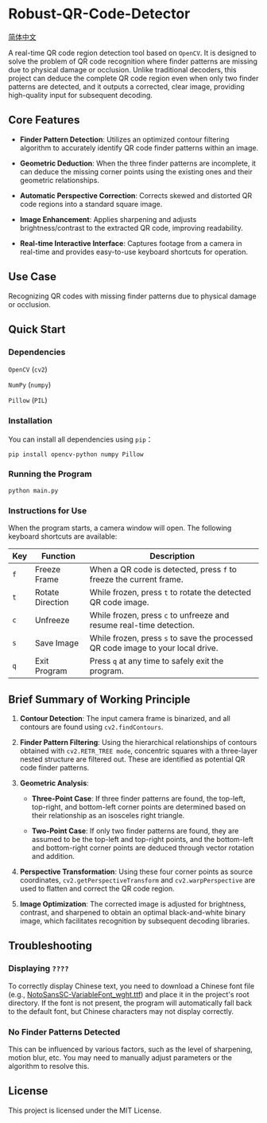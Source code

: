 # Robust-QR-Code-Detector

[简体中文](./README.zh-CN.md)

A real-time QR code region detection tool based on `OpenCV`. It is designed to solve the problem of QR code recognition where finder patterns are missing due to physical damage or occlusion. Unlike traditional decoders, this project can deduce the complete QR code region even when only two finder patterns are detected, and it outputs a corrected, clear image, providing high-quality input for subsequent decoding.

## Core Features

- **Finder Pattern Detection**: Utilizes an optimized contour filtering algorithm to accurately identify QR code finder patterns within an image.

- **Geometric Deduction**: When the three finder patterns are incomplete, it can deduce the missing corner points using the existing ones and their geometric relationships.

- **Automatic Perspective Correction**: Corrects skewed and distorted QR code regions into a standard square image.

- **Image Enhancement**: Applies sharpening and adjusts brightness/contrast to the extracted QR code, improving readability.

- **Real-time Interactive Interface**: Captures footage from a camera in real-time and provides easy-to-use keyboard shortcuts for operation.

## Use Case

Recognizing QR codes with missing finder patterns due to physical damage or occlusion.

## Quick Start

### Dependencies

`OpenCV` (`cv2`)

`NumPy` (`numpy`)

`Pillow` (`PIL`)

### Installation

You can install all dependencies using `pip`：

```shell
pip install opencv-python numpy Pillow
```

### Running the Program

```shell
python main.py
```

### Instructions for Use

When the program starts, a camera window will open. The following keyboard shortcuts are available:

| Key | Function | Description |
| -------- | -------- | -------- |
|`f`|Freeze Frame|When a QR code is detected, press `f` to freeze the current frame.|
|`t`|Rotate Direction|While frozen, press `t` to rotate the detected QR code image.|
|`c`|Unfreeze|While frozen, press `c` to unfreeze and resume real-time detection.|
|`s`|Save Image|While frozen, press `s` to save the processed QR code image to your local drive.|
|`q`|Exit Program|Press `q` at any time to safely exit the program.|


## Brief Summary of Working Principle

1. **Contour Detection**: The input camera frame is binarized, and all contours are found using `cv2.findContours`.

2. **Finder Pattern Filtering**: Using the hierarchical relationships of contours obtained with `cv2.RETR_TREE mode`, concentric squares with a three-layer nested structure are filtered out. These are identified as potential QR code finder patterns.

3. **Geometric Analysis**:

    - **Three-Point Case**: If three finder patterns are found, the top-left, top-right, and bottom-left corner points are determined based on their relationship as an isosceles right triangle.

    - **Two-Point Case**: If only two finder patterns are found, they are assumed to be the top-left and top-right points, and the bottom-left and bottom-right corner points are deduced through vector rotation and addition.

4. **Perspective Transformation**: Using these four corner points as source coordinates, `cv2.getPerspectiveTransform` and `cv2.warpPerspective` are used to flatten and correct the QR code region.

5. **Image Optimization**: The corrected image is adjusted for brightness, contrast, and sharpened to obtain an optimal black-and-white binary image, which facilitates recognition by subsequent decoding libraries.

## Troubleshooting

### Displaying `????`
To correctly display Chinese text, you need to download a Chinese font file (e.g., [NotoSansSC-VariableFont_wght.ttf](https://fonts.google.com/noto/specimen/Noto+Sans+SC)) and place it in the project's root directory. If the font is not present, the program will automatically fall back to the default font, but Chinese characters may not display correctly.

### No Finder Patterns Detected

This can be influenced by various factors, such as the level of sharpening, motion blur, etc. You may need to manually adjust parameters or the algorithm to resolve this.

## License

This project is licensed under the MIT License.

